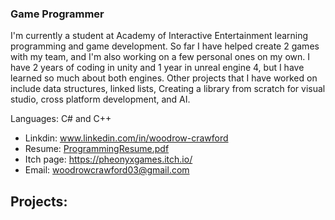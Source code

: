 ### Game Programmer



I'm currently a student at Academy of Interactive Entertainment learning programming and game development. So far I have helped create 2 games with my team, and I'm also working on a few personal ones on my own.
I have 2 years of coding in unity and 1 year in unreal engine 4, but I have learned so much about both engines.
Other projects that I have worked on include data structures, linked lists, Creating a library from scratch for visual studio, cross platform development, and AI.

Languages: C# and C++

* Linkdin: www.linkedin.com/in/woodrow-crawford
* Resume: [ProgrammingResume.pdf](https://github.com/WoodrowCrawford/WoodrowCrawford/files/8920336/ProgrammingResume.pdf)
* Itch page: https://pheonyxgames.itch.io/
* Email: woodrowcrawford03@gmail.com


## Projects:


<!--


**WoodrowCrawford/WoodrowCrawford** is a ✨ _special_ ✨ repository because its `README.md` (this file) appears on your GitHub profile.

Here are some ideas to get you started:

- 🔭 I’m currently working on ...
- 🌱 I’m currently learning ...
- 👯 I’m looking to collaborate on ...
- 🤔 I’m looking for help with ...
- 💬 Ask me about ...
- 📫 How to reach me: ...
- 😄 Pronouns: ...
- ⚡ Fun fact: ...
-->
